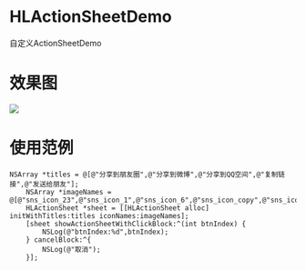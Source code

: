 # HLActionSheetDemo
自定义ActionSheetDemo

# 效果图
![](https://github.com/Joker-King/CustomActionSheet/blob/master/CustomActionSheet/SimulatorScreenShot.png)

# 使用范例
```
NSArray *titles = @[@"分享到朋友圈",@"分享到微博",@"分享到QQ空间",@"复制链接",@"发送给朋友"];
    NSArray *imageNames = @[@"sns_icon_23",@"sns_icon_1",@"sns_icon_6",@"sns_icon_copy",@"sns_icon_f"];
    HLActionSheet *sheet = [[HLActionSheet alloc] initWithTitles:titles iconNames:imageNames];
    [sheet showActionSheetWithClickBlock:^(int btnIndex) {
        NSLog(@"btnIndex:%d",btnIndex);
    } cancelBlock:^{
        NSLog(@"取消");
    }];
```
